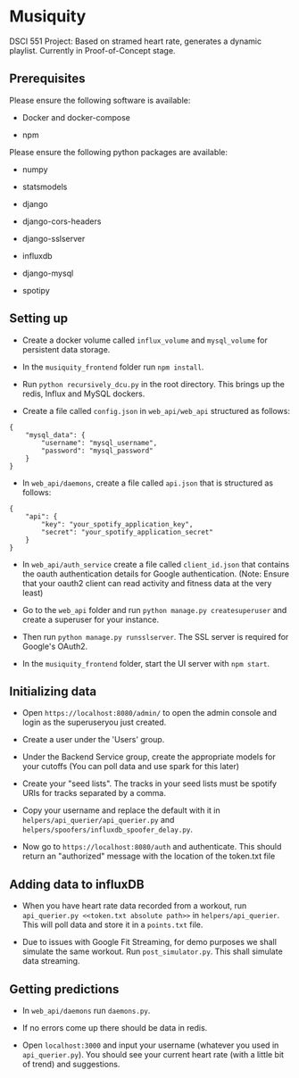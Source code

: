 # Musiquity

DSCI 551 Project: Based on stramed heart rate, generates a dynamic playlist. Currently in Proof-of-Concept stage.

## Prerequisites

Please ensure the following software is available:

* Docker and docker-compose

* npm

Please ensure the following python packages are available:

* numpy

* statsmodels

* django

* django-cors-headers

* django-sslserver

* influxdb

* django-mysql

* spotipy

## Setting up

* Create a docker volume called `influx_volume` and `mysql_volume` for persistent data storage.

* In the `musiquity_frontend` folder run `npm install`.

* Run `python recursively_dcu.py` in the root directory. This brings up the redis, Influx and MySQL dockers.

* Create a file called `config.json` in `web_api/web_api` structured as follows:

```
{
    "mysql_data": {
        "username": "mysql_username",
        "password": "mysql_password"
    }
}
```

* In `web_api/daemons`, create a file called `api.json` that is structured as follows:

```
{
    "api": {
        "key": "your_spotify_application_key",
        "secret": "your_spotify_application_secret"
    }
}
```

* In `web_api/auth_service` create a file called `client_id.json` that contains the oauth authentication details for Google authentication. (Note: Ensure that your oauth2 client can read activity and fitness data at the very least)

* Go to the `web_api` folder and run `python manage.py createsuperuser` and create a superuser for your instance.

* Then run `python manage.py runsslserver`. The SSL server is required for Google's OAuth2.

* In the `musiquity_frontend` folder, start the UI server with `npm start`.

## Initializing data

* Open `https://localhost:8080/admin/` to open the admin console and login as the superuseryou just created.

* Create a user under the 'Users' group.

* Under the Backend Service group, create the appropriate models for your cutoffs (You can poll data and use spark for this later)

* Create your "seed lists". The tracks in your seed lists must be spotify URIs for tracks separated by a comma.

* Copy your username and replace the default with it in `helpers/api_querier/api_querier.py` and `helpers/spoofers/influxdb_spoofer_delay.py`.

* Now go to `https://localhost:8080/auth` and authenticate. This should return an "authorized" message with the location of the token.txt file

## Adding data to influxDB

* When you have heart rate data recorded from a workout, run `api_querier.py <<token.txt absolute path>>` in `helpers/api_querier`. This will poll data and store it in a `points.txt` file.

* Due to issues with Google Fit Streaming, for demo purposes we shall simulate the same workout. Run `post_simulator.py`. This shall simulate data streaming.

## Getting predictions

* In `web_api/daemons` run `daemons.py`.

* If no errors come up there should be data in redis.

* Open `localhost:3000` and input your username (whatever you used in `api_querier.py`). You should see your current heart rate (with a little bit of trend) and suggestions.